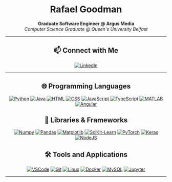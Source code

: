 [comment]: <> (Skill Badges Link: https://home.aveek.io/GitHub-Profile-Badges/)
<div align="center">

# **Rafael Goodman**

**Graduate Software Engineer @ Argus Media**  
_Computer Science Graduate @ Queen's University Belfast_

---

## 📫 Connect with Me

[![LinkedIn](https://upload.wikimedia.org/wikipedia/commons/8/81/LinkedIn_icon.svg)](https://linkedin.com/in/rafaelgoodman)

---

## 🌐 Programming Languages

[![Python](https://img.shields.io/badge/Python-3776AB?style=for-the-badge&logo=python&logoColor=white)](https://www.python.org)
[![Java](https://img.shields.io/badge/Java-3B66BC.svg?style=for-the-badge&logo=Java&logoColor=white)](https://www.java.com)
[![HTML](https://img.shields.io/badge/HTML5-E34F26.svg?style=for-the-badge&logo=HTML5&logoColor=white)](https://www.w3.org/html/)
[![CSS](https://img.shields.io/badge/CSS-663399.svg?style=for-the-badge&logo=CSS&logoColor=white)](https://www.w3schools.com/css/)
[![JavaScript](https://img.shields.io/badge/Javascript-FFA500.svg?style=for-the-badge&logo=Javascript&logoColor=white)](https://developer.mozilla.org/en-US/docs/Web/JavaScript)
[![TypeScript](https://img.shields.io/badge/TypeScript-3178C6.svg?style=for-the-badge&logo=TypeScript&logoColor=white)](https://www.typescriptlang.org/)
[![MATLAB](https://img.shields.io/badge/Matlab-FC521F.svg?style=for-the-badge&logo=Matlab&logoColor=white)](https://www.mathworks.com/)
[![Angular](https://img.shields.io/badge/Angular-D00000.svg?style=for-the-badge&logo=Angular&logoColor=white)](https://angular.io)

## 📖 Libraries & Frameworks
[![Numpy](https://img.shields.io/badge/NumPy-013243.svg?style=for-the-badge&logo=NumPy&logoColor=white)](https://numpy.org/)
[![Pandas](https://img.shields.io/badge/pandas-150458.svg?style=for-the-badge&logo=pandas&logoColor=white)](https://pandas.pydata.org/)
[![Matplotlib](https://img.shields.io/badge/Matplotlib-4B5562.svg?style=for-the-badge&logo=matplotlib&logoColor=white)](https://matplotlib.org/)
[![SciKit-Learn](https://img.shields.io/badge/scikitlearn-F7931E.svg?style=for-the-badge&logo=scikit-learn&logoColor=white)](https://scikit-learn.org/)
[![PyTorch](https://img.shields.io/badge/PyTorch-EE4C2C.svg?style=for-the-badge&logo=PyTorch&logoColor=white)](https://pytorch.org/)
[![Keras](https://img.shields.io/badge/Keras-D00000.svg?style=for-the-badge&logo=Keras&logoColor=white)](https://keras.io/)
[![NodeJS](https://img.shields.io/badge/Node.js-5FA04E.svg?style=for-the-badge&logo=nodedotjs&logoColor=white)](https://nodejs.org)

## 🛠️ Tools and Applications

[![VSCode](<https://img.shields.io/badge/Visual Studio Code-2185D0.svg?style=for-the-badge&logo=visualstudiocode&logoColor=white>)](https://code.visualstudio.com/)
[![Git](https://img.shields.io/badge/Git-F05032.svg?style=for-the-badge&logo=Git&logoColor=white)](https://git-scm.com/)
[![Linux](https://img.shields.io/badge/Linux-728E9B.svg?style=for-the-badge&logo=Linux&logoColor=white)](https://www.linux.org/)
[![Docker](https://img.shields.io/badge/Docker-2496ED.svg?style=for-the-badge&logo=Docker&logoColor=white)](https://www.docker.com/)
[![MySQL](https://img.shields.io/badge/MySQL-4479A1.svg?style=for-the-badge&logo=MySQL&logoColor=white)](https://www.mysql.com/)
[![Jupyter](https://img.shields.io/badge/Jupyter-F37626.svg?style=for-the-badge&logo=Jupyter&logoColor=white)](https://jupyter.org/)

---

</div>
